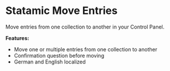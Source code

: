 # Statamic Move Entries

Move entries from one collection to another in your Control Panel.

**Features:**

- Move one or multiple entries from one collection to another
- Confirmation question before moving
- German and English localized
